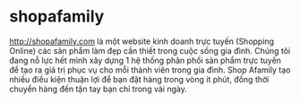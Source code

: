 shopafamily
===========

http://shopafamily.com là một website kinh doanh trực tuyến (Shopping Online) các sản phẩm làm đẹp cần thiết trong cuộc sống gia đình. Chúng tôi đang nỗ lực hết mình xây dựng 1 hệ thống phân phối sản phẩm trực tuyến để tạo ra giá trị phục vụ cho mỗi thành viên trong gia đình. Shop Afamily tạo nhiều điều kiện thuận lợi để bạn đặt hàng trong vòng ít phút, đồng thời chuyển hàng đến tận tay bạn chỉ trong vài ngày.